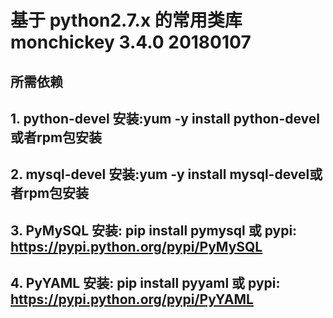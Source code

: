 # 基于 python2.7.x 的常用类库 monchickey 3.4.0 20180107

## 所需依赖
## 1. python-devel 安装:yum -y install python-devel或者rpm包安装
## 2. mysql-devel  安装:yum -y install mysql-devel或者rpm包安装
## 3. PyMySQL 安装: pip install pymysql 或 pypi: https://pypi.python.org/pypi/PyMySQL
## 4. PyYAML 安装: pip install pyyaml 或 pypi: https://pypi.python.org/pypi/PyYAML

